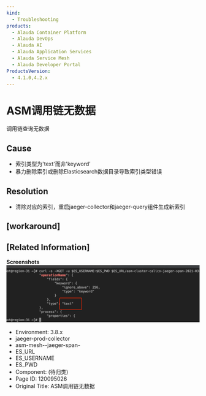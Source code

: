 ```yaml
---
kind:
  - Troubleshooting
products:
  - Alauda Container Platform
  - Alauda DevOps
  - Alauda AI
  - Alauda Application Services
  - Alauda Service Mesh
  - Alauda Developer Portal
ProductsVersion:
  - 4.1.0,4.2.x
---
```

<!-- A type of document that involves encountering a fault, diagnosing it, performing root cause analysis, and providing solutions. -->

# ASM调用链无数据

调用链查询无数据

## Cause
- 索引类型为'text'而非'keyword'
- 暴力删除索引或删除Elasticsearch数据目录导致索引类型错误

## Resolution
- 清除对应的索引，重启jaeger-collector和jaeger-query组件生成新索引

## [workaround]

## [Related Information]
**Screenshots**
![image2022-5-10_14-24-44.png](assets/asmdiao-yong-lian-wu-shu-ju/image2022-5-10_14-24-44.png)
- Environment: 3.8.x
- jaeger-prod-collector
- asm-mesh-<cluster name>-jaeger-span-<date>
- ES_URL
- ES_USERNAME
- ES_PWD
- Component: (待归类)
- Page ID: 120095026
- Original Title: ASM调用链无数据
